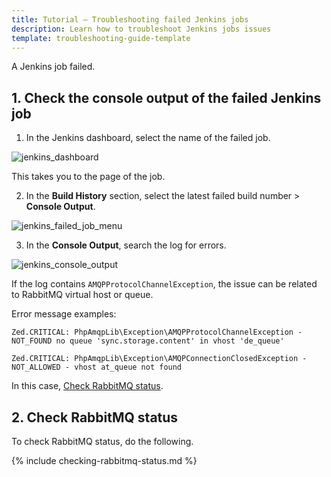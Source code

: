 ```yaml
---
title: Tutorial — Troubleshooting failed Jenkins jobs
description: Learn how to troubleshoot Jenkins jobs issues
template: troubleshooting-guide-template
---
```


A Jenkins job failed.

## 1. Check the console output of the failed Jenkins job

1. In the Jenkins dashboard, select the name of the failed job.

![jenkins_dashboard](https://spryker.s3.eu-central-1.amazonaws.com/docs/cloud/spryker-cloud-commerce-os/troubleshooting/troubleshooting-tutorials/tutorial-troubleshooting-failed-jenkins-jobs.md/jenkins_dashboard.png)

  This takes you to the page of the job.


2. In the **Build History** section, select the latest failed build number&nbsp;<span aria-label="and then">></span> **Console Output**.

![jenkins_failed_job_menu](https://spryker.s3.eu-central-1.amazonaws.com/docs/cloud/spryker-cloud-commerce-os/troubleshooting/troubleshooting-tutorials/tutorial-troubleshooting-failed-jenkins-jobs.md/jenkins_failed_job_menu.png)

3. In the **Console Output**, search the log for errors.

![jenkins_console_output](https://spryker.s3.eu-central-1.amazonaws.com/docs/cloud/spryker-cloud-commerce-os/troubleshooting/troubleshooting-tutorials/tutorial-troubleshooting-failed-jenkins-jobs.md/jenkins_console_output.png)

If the log contains `AMQPProtocolChannelException`, the issue can be related to RabbitMQ virtual host or queue.

Error message examples:

```text
Zed.CRITICAL: PhpAmqpLib\Exception\AMQPProtocolChannelException - NOT_FOUND no queue 'sync.storage.content' in vhost 'de_queue'
```
```text
Zed.CRITICAL: PhpAmqpLib\Exception\AMQPConnectionClosedException - NOT_ALLOWED - vhost at_queue not found
```


In this case, [Check RabbitMQ status](#2-check-rabbitmq-status).


## 2. Check RabbitMQ status

To check RabbitMQ status, do the following.

{% include checking-rabbitmq-status.md %} <!-- To edit, see /_includes/checking-rabbitmq-status.md -->
